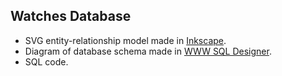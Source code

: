 ## Watches Database
- SVG entity-relationship model made in [Inkscape](https://github.com/inkscape/inkscape "Inkscape").
- Diagram of database schema made in [WWW SQL Designer](https://github.com/ondras/wwwsqldesigner "WWW SQL Designer").
- SQL code.
